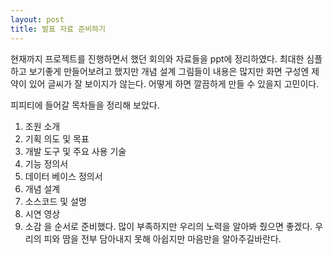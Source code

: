 ```yaml
---
layout: post
title: 발표 자료 준비하기
---
```


현재까지 프로젝트를 진행하면서 했던 회의와 자료들을 ppt에 정리하였다.
최대한 심플하고 보기좋게 만들어보려고 했지만 개념 설계 그림들이 내용은 많지만 화면 구성엔 제약이 있어 글씨가 잘 보이지가 않는다.
어떻게 하면 깔끔하게 만들 수 있을지 고민이다. 

피피티에 들어갈 목차들을 정리해 보았다.
1. 조원 소개
2. 기획 의도 및 목표
3. 개발 도구 및 주요 사용 기술
4. 기능 정의서
5. 데이터 베이스 정의서
6. 개념 설계
7. 소스코드 및 설명
8. 시연 영상
9. 소감
을 순서로 준비했다. 많이 부족하지만 우리의 노력을 알아봐 줬으면 좋겠다.
우리의 피와 땀을 전부 담아내지 못해 아쉽지만 마음만을 알아주길바란다.




